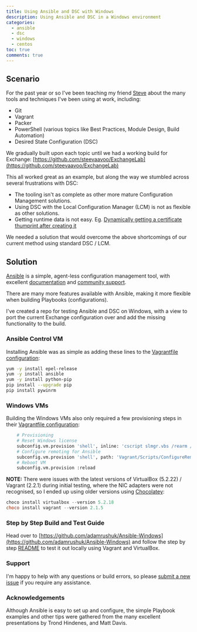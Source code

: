 ```yaml
---
title: Using Ansible and DSC with Windows
description: Using Ansible and DSC in a Windows environment
categories:
  - ansible
  - dsc
  - windows
  - centos
toc: true
comments: true
---
```


## Scenario

For the past year or so I've been teaching my friend [Steve](https://github.com/steevaavoo) about the many tools
and techniques I've been using at
work, including:

- Git
- Vagrant
- Packer
- PowerShell (various topics like Best Practices, Module Design, Build Automation)
- Desired State Configuration (DSC)

We gradually built upon each topic until we had a working build for Exchange:
[https://github.com/steevaavoo/ExchangeLab](https://github.com/steevaavoo/ExchangeLab)

This all worked great as an example, but along the way we stumbled across several frustrations with DSC:

- The tooling isn't as complete as other more mature Configuration Management solutions.
- Using DSC with the Local Configuration Manager (LCM) is not as flexible as other solutions.
- Getting runtime data is not easy. Eg.
  [Dynamically getting a certificate thumprint after creating it](https://github.com/steevaavoo/ExchangeLab/issues/3)
  
We needed a solution that would overcome the above shortcomings of our current method using standard DSC / LCM.

## Solution

[Ansible](https://www.ansible.com/) is a simple, agent-less configuration management tool, with excellent
[documentation](https://docs.ansible.com/) and [community support](https://www.ansible.com/community).

There are many more features available with Ansible, making it more flexible when building Playbooks (configurations).

I've created a repo for testing Ansible and DSC on Windows, with a view to port the current Exchange configuration over and add the missing functionality to the build.

### Ansible Control VM

Installing Ansible was as simple as adding these lines to the [Vagrantfile configuration](https://github.com/adamrushuk/Ansible-Windows/blob/master/Vagrantfile#L53-L62):

```bash
yum -y install epel-release
yum -y install ansible
yum -y install python-pip
pip install --upgrade pip
pip install pywinrm
```

### Windows VMs

Building the Windows VMs also only required a few provisioning steps in their [Vagrantfile configuration](https://github.com/adamrushuk/Ansible-Windows/blob/master/Vagrantfile#L88-L94):

```bash
    # Provisioning
    # Reset Windows license
    subconfig.vm.provision 'shell', inline: 'cscript slmgr.vbs /rearm //B //NOLOGO'
    # Configure remoting for Ansible
    subconfig.vm.provision 'shell', path: 'Vagrant/Scripts/ConfigureRemotingForAnsible.ps1'
    # Reboot VM
    subconfig.vm.provision :reload
```

**NOTE:** There were issues with the latest versions of VirtualBox (5.2.22) / Vagrant (2.2.1) during initial testing, where
the NIC adapters were not recognised, so I ended up using older versions using [Chocolatey](https://chocolatey.org/docs/installation#installing-chocolatey):

```powershell
choco install virtualbox --version 5.2.18
choco install vagrant --version 2.1.5
```

### Step by Step Build and Test Guide

Head over to
[https://github.com/adamrushuk/Ansible-Windows](https://github.com/adamrushuk/Ansible-Windows) and follow the step
by step [README](https://github.com/adamrushuk/Ansible-Windows/blob/master/README.md) to test it out locally using Vagrant and VirtualBox.

### Support

I'm happy to help with any questions or build errors, so please
[submit a new issue](https://github.com/adamrushuk/Ansible-Windows/issues/new) if you require any assistance.

### Acknowledgements

Although Ansible is easy to set up and configure, the simple Playbook examples and other tips were gathered from
the many excellent presentations by Trond Hindenes, and Matt Davis.
